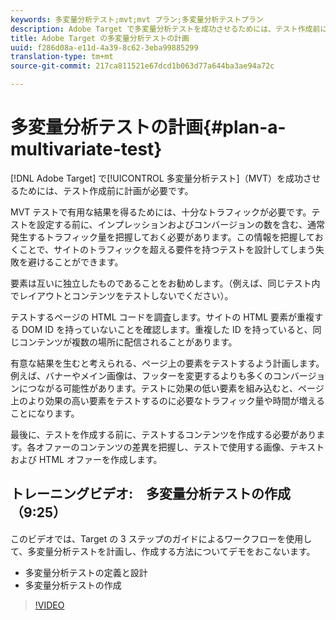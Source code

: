 ```yaml
---
keywords: 多変量分析テスト;mvt;mvt プラン;多変量分析テストプラン
description: Adobe Target で多変量分析テストを成功させるためには、テスト作成前に計画が必要です。
title: Adobe Target の多変量分析テストの計画
uuid: f286d08a-e11d-4a39-8c62-3eba99885299
translation-type: tm+mt
source-git-commit: 217ca811521e67dcd1b063d77a644ba3ae94a72c

---
```



# 多変量分析テストの計画{#plan-a-multivariate-test}

[!DNL Adobe Target] で[!UICONTROL 多変量分析テスト]（MVT）を成功させるためには、テスト作成前に計画が必要です。

MVT テストで有用な結果を得るためには、十分なトラフィックが必要です。テストを設定する前に、インプレッションおよびコンバージョンの数を含む、通常発生するトラフィック量を把握しておく必要があります。この情報を把握しておくことで、サイトのトラフィックを超える要件を持つテストを設計してしまう失敗を避けることができます。

要素は互いに独立したものであることをお勧めします。（例えば、同じテスト内でレイアウトとコンテンツをテストしないでください）。

テストするページの HTML コードを調査します。サイトの HTML 要素が重複する DOM ID を持っていないことを確認します。重複した ID を持っていると、同じコンテンツが複数の場所に配信されることがあります。

有意な結果を生むと考えられる、ページ上の要素をテストするよう計画します。例えば、バナーやメイン画像は、フッターを変更するよりも多くのコンバージョンにつながる可能性があります。テストに効果の低い要素を組み込むと、ページ上のより効果の高い要素をテストするのに必要なトラフィック量や時間が増えることになります。

最後に、テストを作成する前に、テストするコンテンツを作成する必要があります。各オファーのコンテンツの差異を把握し、テストで使用する画像、テキストおよび HTML オファーを作成します。

## トレーニングビデオ:　多変量分析テストの作成（9:25）

このビデオでは、Target の 3 ステップのガイドによるワークフローを使用して、多変量分析テストを計画し、作成する方法についてデモをおこないます。

* 多変量分析テストの定義と設計
* 多変量分析テストの作成

>[!VIDEO](https://video.tv.adobe.com/v/17395?captions=jpn)